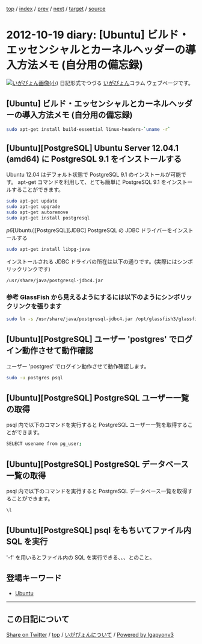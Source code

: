 [top](../index.html) 
 / [index](index.html) 
 / [prev](ig121018.html) 
 / [next](ig121020.html) 
 / [target](https://igapyon.github.io/diary/2012/ig121019.html) 
 / [source](https://github.com/igapyon/diary/blob/gh-pages/2012/ig121019.src.md) 

2012-10-19 diary: [Ubuntu] ビルド・エッセンシャルとカーネルヘッダーの導入方法メモ (自分用の備忘録)
=====================================================================================================
[![いがぴょん画像(小)](https://igapyon.github.io/diary/images/iga200306s.jpg "いがぴょん")](https://igapyon.github.io/diary/memo/memoigapyon.html) 日記形式でつづる [いがぴょん](https://igapyon.github.io/diary/memo/memoigapyon.html)コラム ウェブページです。

## [Ubuntu] ビルド・エッセンシャルとカーネルヘッダーの導入方法メモ (自分用の備忘録)


```sh
sudo apt-get install build-essential linux-headers-`uname -r`
```



## [Ubuntu][PostgreSQL] Ubuntu Server 12.04.1 (amd64) に PostgreSQL 9.1 をインストールする

Ubuntu 12.04 はデフォルト状態で PostgreSQL 9.1 のインストールが可能です。
apt-get コマンドを利用して、とても簡単に PostgreSQL 9.1 をインストールすることができます。

```sh
sudo apt-get update
sudo apt-get upgrade
sudo apt-get autoremove
sudo apt-get install postgresql
```


*p6*[Ubuntu][PostgreSQL][JDBC] PostgreSQL の JDBC ドライバーをインストールする

```sh
sudo apt-get install libpg-java
```


インストールされる JDBC ドライバの所在は以下の通りです。(実際にはシンボリックリンクです)

```sh
/usr/share/java/postgresql-jdbc4.jar
```



### 参考 GlassFish から見えるようにするには以下のようにシンボリックリンクを張ります


```sh
sudo ln -s /usr/share/java/postgresql-jdbc4.jar /opt/glassfish3/glassfish/domains/domain1/lib/ext/postgresql-jdbc4.jar
```



## [Ubuntu][PostgreSQL] ユーザー 'postgres' でログイン動作させて動作確認

ユーザー 'postgres' でログイン動作させて動作確認します。

```sh
sudo -u postgres psql
```



## [Ubuntu][PostgreSQL] PostgreSQL ユーザー一覧の取得

psql 内で以下のコマンドを実行すると PostgreSQL ユーザー一覧を取得することができます。

```sh
SELECT usename from pg_user;
```



## [Ubuntu][PostgreSQL] PostgreSQL データベース一覧の取得

psql 内で以下のコマンドを実行すると PostgreSQL データベース一覧を取得することができます。

```sh
\l
```



## [Ubuntu][PostgreSQL] psql をもちいてファイル内 SQL を実行

'-f' を用いるとファイル内の SQL を実行できる、、、とのこと。

## 登場キーワード

* [Ubuntu](../keyword/ubuntu.html)

----------------------------------------------------------------------------------------------------

## この日記について

[Share on Twitter](https://twitter.com/intent/tweet?hashtags=igapyon%2Cdiary%2C%E3%81%84%E3%81%8C%E3%81%B4%E3%82%87%E3%82%93%2CUbuntu&text=%5BUbuntu%5D+%E3%83%93%E3%83%AB%E3%83%89%E3%83%BB%E3%82%A8%E3%83%83%E3%82%BB%E3%83%B3%E3%82%B7%E3%83%A3%E3%83%AB%E3%81%A8%E3%82%AB%E3%83%BC%E3%83%8D%E3%83%AB%E3%83%98%E3%83%83%E3%83%80%E3%83%BC%E3%81%AE%E5%B0%8E%E5%85%A5%E6%96%B9%E6%B3%95%E3%83%A1%E3%83%A2+%28%E8%87%AA%E5%88%86%E7%94%A8%E3%81%AE%E5%82%99%E5%BF%98%E9%8C%B2%29&url=https%3A%2F%2Figapyon.github.io%2Fdiary%2F2012%2Fig121019.html) / [top](../index.html) / [いがぴょんについて](https://igapyon.github.io/diary/memo/memoigapyon.html) / [Powered by Igapyonv3](https://github.com/igapyon/igapyonv3)

